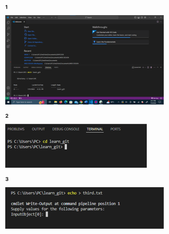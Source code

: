 ### 1
![1](https://github.com/basit0298/learn_git/blob/main/1.png?raw=true)

### 2
![2](https://github.com/basit0298/learn_git/blob/main/2.PNG?raw=true)

### 3
![3](https://github.com/basit0298/learn_git/blob/main/3.PNG?raw=true)

